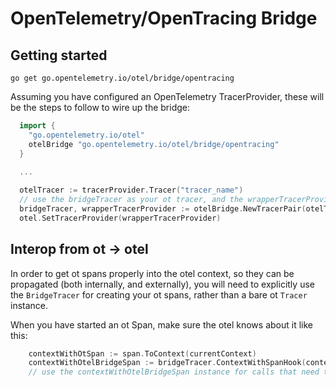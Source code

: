 # OpenTelemetry/OpenTracing Bridge

## Getting started

`go get go.opentelemetry.io/otel/bridge/opentracing`

Assuming you have configured an OpenTelemetry TracerProvider, these will be the steps to follow to wire up the bridge:

```go
  import {
    "go.opentelemetry.io/otel"
    otelBridge "go.opentelemetry.io/otel/bridge/opentracing"
  }
  
  ...

  otelTracer := tracerProvider.Tracer("tracer_name")
  // use the bridgeTracer as your ot tracer, and the wrapperTracerProvider for otel instrumentation.
  bridgeTracer, wrapperTracerProvider := otelBridge.NewTracerPair(otelTracer)
  otel.SetTracerProvider(wrapperTracerProvider)
```

## Interop from ot -> otel

In order to get ot spans properly into the otel context, so they can be propagated (both internally, and externally), you will need to explicitly use the `BridgeTracer` for creating your ot spans, rather than a bare ot `Tracer` instance.

When you have started an ot Span, make sure the otel knows about it like this:

```go
    contextWithOtSpan := span.ToContext(currentContext)
    contextWithOtelBridgeSpan := bridgeTracer.ContextWithSpanHook(contextWithOtSpan, span.span)
    // use the contextWithOtelBridgeSpan instance for calls that need to have the span propagated
```
